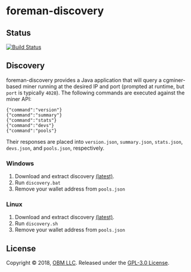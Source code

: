 # foreman-discovery

## Status ##

[![Build Status](https://travis-ci.com/delawr0190/foreman-discovery.svg?branch=master)](https://travis-ci.com/delawr0190/foreman-discovery)

## Discovery ##

foreman-discovery provides a Java application that will query a cgminer-based miner running at the desired IP and port (prompted at runtime, but `port` is typically `4028`).  The following commands are executed against the miner API:

```
{"command":"version"}
{"command":"summary"}
{"command":"stats"}
{"command":"devs"}
{"command":"pools"}
```

Their responses are placed into `version.json`, `summary.json`, `stats.json`, `devs.json`, and `pools.json`, respectively.

### Windows

1. Download and extract discovery [(latest)](https://github.com/delawr0190/foreman-discovery/releases).
2. Run `discovery.bat`
3. Remove your wallet address from `pools.json`

### Linux

1. Download and extract discovery [(latest)](https://github.com/delawr0190/foreman-discovery/releases).
2. Run `discovery.sh`
3. Remove your wallet address from `pools.json`

## License ##

Copyright © 2018, [OBM LLC](https://obm.mn/).  Released under the [GPL-3.0 License](LICENSE).
